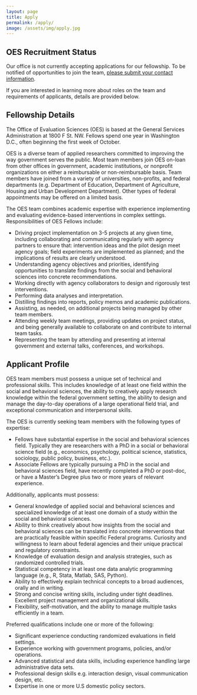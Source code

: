 ```yaml
---
layout: page
title: Apply
permalink: /apply/
image: /assets/img/apply.jpg
---
```

## OES Recruitment Status

Our office is not currently accepting applications for our fellowship. To be notified of opportunities to join the team, [please submit your contact information](https://goo.gl/forms/pVBi1UqQ29B3gqHy1). 

If you are interested in learning more about roles on the team and requirements of applicants, details are provided below. 

## Fellowship Details

The Office of Evaluation Sciences (OES) is based at the General Services Administration at 1800 F St. NW. Fellows spend one year in Washington D.C., often beginning the first week of October. 

OES is a diverse team of applied researchers committed to improving the way government serves the public. Most team members join OES on-loan from other offices in government, academic institutions, or nonprofit organizations on either a reimbursable or non-reimbursable basis. Team members have joined from a variety of universities, non-profits, and federal departments (e.g. Department of Education, Department of Agriculture, Housing and Urban Development Department). Other types of federal appointments may be offered on a limited basis.

The OES team combines academic expertise with experience implementing and evaluating evidence-based interventions in complex settings. Responsibilities of OES Fellows include:
- Driving project implementation on 3-5 projects at any given time, including collaborating and communicating regularly with agency partners to ensure that: intervention ideas and the pilot design meet agency goals; field experiments are implemented as planned; and the implications of results are clearly understood.
- Understanding agency objectives and priorities, identifying opportunities to translate findings from the social and behavioral sciences into concrete recommendations. 
- Working directly with agency collaborators to design and rigorously test interventions.
- Performing data analyses and interpretation. 
- Distilling findings into reports, policy memos and academic publications.
- Assisting, as needed, on additional projects being managed by other team members.
- Attending weekly team meetings, providing updates on project status, and being generally available to collaborate on and contribute to internal team tasks.
- Representing the team by attending and presenting at internal government and external talks, conferences, and workshops. 

## Applicant Profile

OES team members must possess a unique set of technical and professional skills. This includes knowledge of at least one field within the social and behavioral sciences, the ability to creatively apply research knowledge within the federal government setting, the ability to design and manage the day-to-day operations of a large operational field trial, and exceptional communication and interpersonal skills. 

The OES is currently seeking team members with the following types of expertise:
- Fellows have substantial expertise in the social and behavioral sciences field. Typically they are researchers with a PhD in a social or behavioral science field (e.g., economics, psychology, political science, statistics, sociology, public policy, business, etc.).
- Associate Fellows are typically pursuing a PhD in the social and behavioral sciences field, have recently completed a PhD or post-doc, or have a Master’s Degree plus two or more years of relevant experience.

Additionally, applicants must possess: 
- General knowledge of applied social and behavioral sciences and specialized knowledge of at least one domain of a study within the social and behavioral sciences.
- Ability to think creatively about how insights from the social and behavioral sciences can be translated into concrete interventions that are practically feasible within specific Federal programs. Curiosity and willingness to learn about federal agencies and their unique practical and regulatory constraints. 
- Knowledge of evaluation design and analysis strategies, such as randomized controlled trials.
- Statistical competency in at least one data analytic programming language (e.g., R, Stata, Matlab, SAS, Python).
- Ability to effectively explain technical concepts to a broad audiences, orally and in writing.
- Strong and concise writing skills, including under tight deadlines. Excellent project management and organizational skills.
- Flexibility, self-motivation, and the ability to manage multiple tasks efficiently in a team.

Preferred qualifications include one or more of the following: 
- Significant experience conducting randomized evaluations in field settings.
- Experience working with government programs, policies, and/or operations. 
- Advanced statistical and data skills, including experience handling large administrative data sets.
- Professional design skills e.g. interaction design, visual communication design, etc.
- Expertise in one or more U.S domestic policy sectors.


